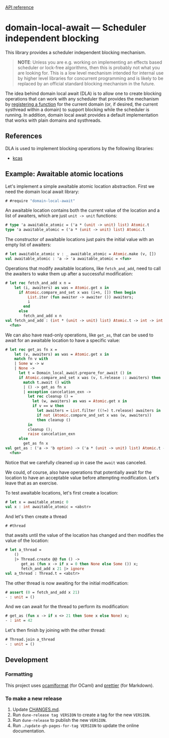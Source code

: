 [API reference](https://ocaml-multicore.github.io/domain-local-await/doc/domain-local-await/Domain_local_await/index.html)

# **domain-local-await** &mdash; Scheduler independent blocking

This library provides a scheduler independent blocking mechanism.

> **NOTE**: Unless you are e.g. working on implementing an effects based
> scheduler or lock-free algorithms, then this is probably not what you are
> looking for. This is a low level mechanism intended for internal use by higher
> level libraries for concurrent programming and is likely to be replaced by an
> official standard blocking mechanism in the future.

The idea behind domain local await (DLA) is to allow one to create blocking
operations that can work with any scheduler that provides the mechanism by
[registering a function](https://ocaml-multicore.github.io/domain-local-await/doc/domain-local-await/Domain_local_await/index.html#val-using)
for the current domain (or, if desired, the current systhread within a domain)
to support blocking while the scheduler is running. In addition, domain local
await provides a default implementation that works with plain domains and
systhreads.

## References

DLA is used to implement blocking operations by the following libraries:

- [kcas](https://github.com/ocaml-multicore/kcas)

## Example: Awaitable atomic locations

Let's implement a simple awaitable atomic location abstraction. First we need
the domain local await library:

```ocaml
# #require "domain-local-await"
```

An awaitable location contains both the current value of the location and a list
of awaiters, which are just `unit -> unit` functions:

```ocaml
# type 'a awaitable_atomic = ('a * (unit -> unit) list) Atomic.t
type 'a awaitable_atomic = ('a * (unit -> unit) list) Atomic.t
```

The constructor of awaitable locations just pairs the initial value with an
empty list of awaiters:

```ocaml
# let awaitable_atomic v : _ awaitable_atomic = Atomic.make (v, [])
val awaitable_atomic : 'a -> 'a awaitable_atomic = <fun>
```

Operations that modify awaitable locations, like `fetch_and_add`, need to call
the awaiters to wake them up after a successful modification:

```ocaml
# let rec fetch_and_add x n =
    let (i, awaiters) as was = Atomic.get x in
      if Atomic.compare_and_set x was (i+n, []) then begin
          List.iter (fun awaiter -> awaiter ()) awaiters;
          i
        end
      else
        fetch_and_add x n
val fetch_and_add : (int * (unit -> unit) list) Atomic.t -> int -> int =
  <fun>
```

We can also have read-only operations, like `get_as`, that can be used to await
for an awaitable location to have a specific value:

```ocaml
# let rec get_as fn x =
    let (v, awaiters) as was = Atomic.get x in
    match fn v with
    | Some w -> w
    | None ->
      let t = Domain_local_await.prepare_for_await () in
      if Atomic.compare_and_set x was (v, t.release :: awaiters) then
        match t.await () with
        | () -> get_as fn x
        | exception cancelation_exn ->
          let rec cleanup () =
            let (w, awaiters) as was = Atomic.get x in
            if v == w then
              let awaiters = List.filter ((!=) t.release) awaiters in
              if not (Atomic.compare_and_set x was (w, awaiters))
              then cleanup ()
          in
          cleanup ();
          raise cancelation_exn
      else
        get_as fn x
val get_as : ('a -> 'b option) -> ('a * (unit -> unit) list) Atomic.t -> 'b =
  <fun>
```

Notice that we carefully cleaned up in case the `await` was canceled.

We could, of course, also have operations that potentially await for the
location to have an acceptable value before attempting modification. Let's leave
that as an exercise.

To test awaitable locations, let's first create a location:

```ocaml
# let x = awaitable_atomic 0
val x : int awaitable_atomic = <abstr>
```

And let's then create a thread

```ocaml
# #thread
```

that awaits until the value of the location has changed and then modifies the
value of the location:

```ocaml
# let a_thread =
    ()
    |> Thread.create @@ fun () ->
       get_as (fun x -> if x = 0 then None else Some ()) x;
       fetch_and_add x 21 |> ignore
val a_thread : Thread.t = <abstr>
```

The other thread is now awaiting for the initial modification:

```ocaml
# assert (0 = fetch_and_add x 21)
- : unit = ()
```

And we can await for the thread to perform its modification:

```ocaml
# get_as (fun x -> if x <> 21 then Some x else None) x;
- : int = 42
```

Let's then finish by joining with the other thread:

```ocaml
# Thread.join a_thread
- : unit = ()
```

## Development

### Formatting

This project uses [ocamlformat](https://github.com/ocaml-ppx/ocamlformat) (for
OCaml) and [prettier](https://prettier.io/) (for Markdown).

### To make a new release

1. Update [CHANGES.md](CHANGES.md).
2. Run `dune-release tag VERSION` to create a tag for the new `VERSION`.
3. Run `dune-release` to publish the new `VERSION`.
4. Run `./update-gh-pages-for-tag VERSION` to update the online documentation.
